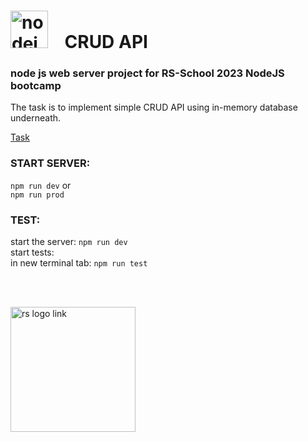 # [<img width="60" alt="nodejs logo link" src="https://upload.wikimedia.org/wikipedia/commons/thumb/d/d9/Node.js_logo.svg/1180px-Node.js_logo.svg.png?20170401104355">](https://nodejs.org/en)&nbsp;&nbsp;&nbsp;&nbsp;CRUD API
### node js web server project for RS-School 2023 NodeJS bootcamp

The task is to implement simple CRUD API using in-memory database underneath.

[Task](https://github.com/AlreadyBored/nodejs-assignments/blob/main/assignments/crud-api/assignment.md)
### START SERVER:
`npm run dev` or <br/>
`npm run prod`


### TEST:
start the server: `npm run dev`<br/>
start tests: <br/>
in new terminal tab: `npm run test`

<br/>
<br/>

[<img width="200" alt="rs logo link" src="https://www.rs.school/images/rs_school.svg">](https://www.rs.school/)


